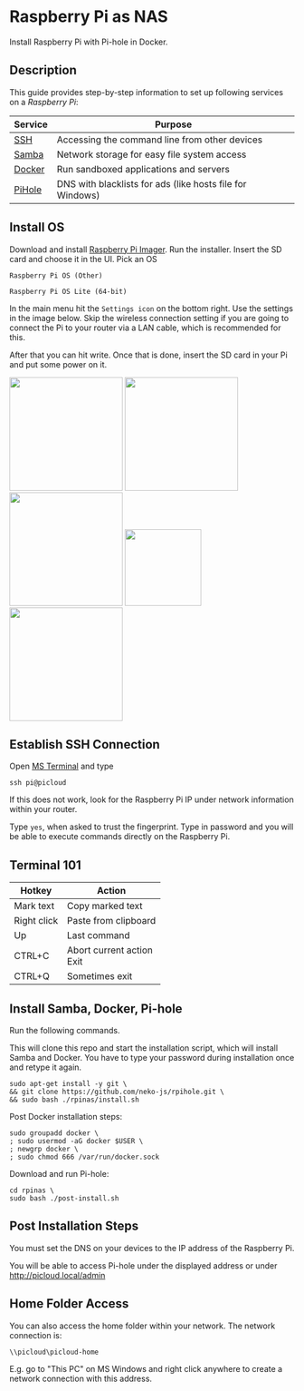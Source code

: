 # Raspberry Pi as NAS

Install Raspberry Pi with Pi-hole in Docker.

## Description

This guide provides step-by-step information to set up following services on a *Raspberry Pi*:

|Service|Purpose|
|---|---|
|[SSH](https://www.raspberrypi.com/software/)|Accessing the command line from other devices|
|[Samba](https://github.com/samba-team/samba)|Network storage for easy file system access|
|[Docker](https://github.com/docker)|Run sandboxed applications and servers|
|[PiHole](https://github.com/pi-hole/pi-hole)|DNS with blacklists for ads (like hosts file for Windows)|

## Install OS

Download and install [Raspberry Pi Imager](https://www.raspberrypi.com/software/). Run the installer. Insert the SD card and choose it in the UI. Pick an OS
```
Raspberry Pi OS (Other)
```
```
Raspberry Pi OS Lite (64-bit)
```
In the main menu hit the `Settings icon` on the bottom right. Use the settings in the image below. Skip the wireless connection setting if you are going to connect the Pi to your router via a LAN cable, which is recommended for this.

After that you can hit write. Once that is done, insert the SD card in your Pi and put some power on it.

<img src="https://user-images.githubusercontent.com/40058557/253777732-eb1aaa18-0cd0-4074-b1d2-5ff31f3a26d3.png" width="200"/> <img src="https://user-images.githubusercontent.com/40058557/253777772-a9296563-6efa-45d8-8b36-41d7faad29e2.png" width="200"/> <img src="https://user-images.githubusercontent.com/40058557/253777782-2abeff9c-8e97-49a5-947b-2baf3aeb42c6.png" width="200"/> <image src="https://github.com/neko-js/rpihole/assets/40058557/ad0d1ebe-ed5b-4a33-a087-34dc60cbb236" height="135"> <img src="https://user-images.githubusercontent.com/40058557/253777868-e832d1a3-bcc7-44cd-b45f-d3fa4e1bda54.png" width="200"/>

## Establish SSH Connection

Open [MS Terminal](https://apps.microsoft.com/store/detail/9N0DX20HK701?hl=en-us&gl=US) and type

```
ssh pi@picloud
```

If this does not work, look for the Raspberry Pi IP under network information within your router.

Type `yes`, when asked to trust the fingerprint. Type in password and you will be able to execute commands directly on the Raspberry Pi.

## Terminal 101

|Hotkey|Action|
|---|---|
|Mark text|Copy marked text|
|Right click|Paste from clipboard|
|Up|Last command|
|CTRL+C|Abort current action<br>Exit|
|CTRL+Q|Sometimes exit|

## Install Samba, Docker, Pi-hole

Run the following commands.

This will clone this repo and start the installation script, which will install Samba and Docker. You have to type your password during installation once and retype it again.
```
sudo apt-get install -y git \
&& git clone https://github.com/neko-js/rpihole.git \
&& sudo bash ./rpinas/install.sh
```

Post Docker installation steps:
```
sudo groupadd docker \
; sudo usermod -aG docker $USER \
; newgrp docker \
; sudo chmod 666 /var/run/docker.sock
```

Download and run Pi-hole:
```
cd rpinas \
sudo bash ./post-install.sh
```

## Post Installation Steps

You must set the DNS on your devices to the IP address of the Raspberry Pi.

You will be able to access Pi-hole under the displayed address or under http://picloud.local/admin

## Home Folder Access

You can also access the home folder within your network. The network connection is:
```
\\picloud\picloud-home
```
E.g. go to "This PC" on MS Windows and right click anywhere to create a network connection with this address.
